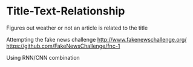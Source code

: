 # Title-Text-Relationship
Figures out weather or not an article is related to the title

Attempting the fake news challenge http://www.fakenewschallenge.org/
https://github.com/FakeNewsChallenge/fnc-1

Using RNN/CNN combination
